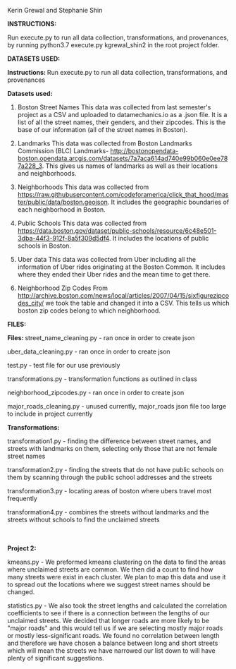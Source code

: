 Kerin Grewal and Stephanie Shin 


<b> INSTRUCTIONS: </b>

Run execute.py to run all data collection, transformations, and provenances, 
by running python3.7 execute.py kgrewal_shin2 in the root project folder. 

 

<b> DATASETS USED: </b>

<b>Instructions: </b>
Run execute.py to run all data collection, transformations, and provenances

<b>Datasets used: </b>
1. Boston Street Names 
This data was collected from last semester's project as a CSV and uploaded to datamechanics.io as a .json file. It is a list of all the street names, their genders, and their zipcodes.
This is the base of our information (all of the street names in Boston). 

2. Landmarks 
This data was collected from Boston Landmarks Commission (BLC) Landmarks- http://bostonopendata-boston.opendata.arcgis.com/datasets/7a7aca614ad740e99b060e0ee787a228_3. 
This gives us names of landmarks as well as their locations and neighborhoods. 

3. Neighborhoods 
This data was collected from https://raw.githubusercontent.com/codeforamerica/click_that_hood/master/public/data/boston.geojson. 
It includes the geographic boundaries of each neighborhood in Boston. 

4. Public Schools 
This data was collected from https://data.boston.gov/dataset/public-schools/resource/6c48e501-3dba-44f3-912f-8a5f309d5df4. 
It includes the locations of public schools in Boston. 

5. Uber data 
This data was collected from Uber including all the information of Uber rides originating at the Boston Common. 
It includes where they ended their Uber rides and the mean time to get there. 

6. Neighborhood Zip Codes
From http://archive.boston.com/news/local/articles/2007/04/15/sixfigurezipcodes_city/ we took the table and changed
it into a CSV. This tells us which boston zip codes belong to which neighborhood.


<b> FILES: </b>

<b>Files: </b>
street_name_cleaning.py - ran once in order to create json

uber_data_cleaning.py - ran once in order to create json 

test.py - test file for our use previously 

transformations.py - transformation functions as outlined in class 

neighborhood_zipcodes.py - ran once in order to create json

major_roads_cleaning.py - unused currently, major_roads json file too large to include in project currently


<b>Transformations: </b>

transformation1.py - finding the difference between street names, and streets with landmarks on them, selecting only those that are not female street names

transformation2.py - finding the streets that do not have public schools on them by scanning through the public school addresses and the streets

transformation3.py - locating areas of boston where ubers travel most frequently 

transformation4.py - combines the streets without landmarks and the streets without schools to find the unclaimed streets


<br></br>
<b>Project 2:</b> 

kmeans.py - We preformed kmeans clustering on the data to find the areas where unclaimed streets are common. We then did a count 
to find how many streets were exist in each cluster. We plan to map this data and use it to spread out the locations where we 
suggest street names should be changed.

statistics.py - We also took the street lengths and calculated the correlation coefficients to see if 
there is a connection between the lengths of our unclaimed streets. We decided that longer
roads are more likely to be "major roads" and this would tell us if we are selecting 
mostly major roads or mostly less-significant roads. We found no correlation between length
and therefore we have chosen a balance between long and short streets which will mean the streets
we have narrowed our list down to will have plenty of significant suggestions.
